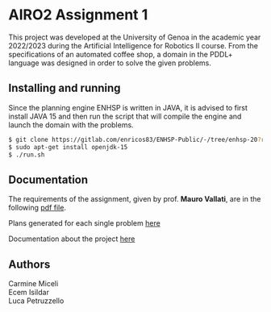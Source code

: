 # AIRO2 Assignment 1
This project was developed at the University of Genoa in the academic year 2022/2023 during the Artificial Intelligence for Robotics II course.
From the specifications of an automated coffee shop, a domain in the PDDL+ language was designed in order to solve the given problems.

Installing and running
----------------------
Since the planning engine ENHSP is written in JAVA, it is advised to first install JAVA 15 and then run the script that will compile the engine and launch the domain with the problems.
``` bash
$ git clone https://gitlab.com/enricos83/ENHSP-Public/-/tree/enhsp-20?ref_type=heads
$ sudo apt-get install openjdk-15
$ ./run.sh
```

Documentation
-------------
The requirements of the assignment, given by prof. **Mauro Vallati**, are in the following [pdf file](https://github.com/Carmine00/AI-Assignment1/blob/main/Assignment%20I%20for%20AI4RO2.pdf). 

Plans generated for each single problem [here](https://github.com/Carmine00/AI-Assignment1/blob/main/ENHSP-Public/Plans.pdf)

Documentation about the project [here](https://github.com/Carmine00/AI-Assignment1/blob/main/AI_report.pdf)


## Authors
Carmine Miceli <br />
Ecem Isildar <br />
Luca Petruzzello
